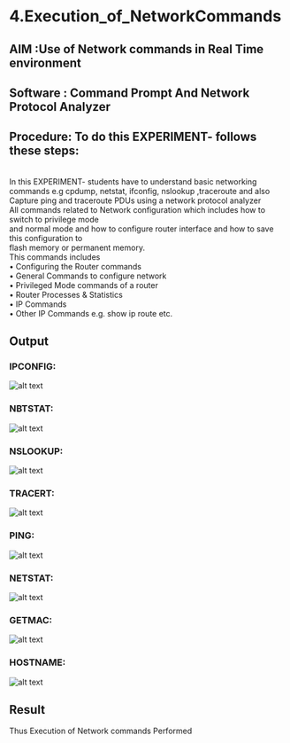 # 4.Execution_of_NetworkCommands
## AIM :Use of Network commands in Real Time environment
## Software : Command Prompt And Network Protocol Analyzer
## Procedure: To do this EXPERIMENT- follows these steps:
<BR>
In this EXPERIMENT- students have to understand basic networking commands e.g cpdump, netstat, ifconfig, nslookup ,traceroute and also Capture ping and traceroute PDUs using a network protocol analyzer 
<BR>
All commands related to Network configuration which includes how to switch to privilege mode
<BR>
and normal mode and how to configure router interface and how to save this configuration to
<BR>
flash memory or permanent memory.
<BR>
This commands includes
<BR>
• Configuring the Router commands
<BR>
• General Commands to configure network
<BR>
• Privileged Mode commands of a router 
<BR>
• Router Processes & Statistics
<BR>
• IP Commands
<BR>
• Other IP Commands e.g. show ip route etc.
<BR>

## Output

### IPCONFIG:

![alt text](image.png)

### NBTSTAT:

![alt text](image-1.png)

### NSLOOKUP:

![alt text](image-2.png)

### TRACERT:

![alt text](image-3.png)

### PING:

![alt text](image-4.png)

### NETSTAT:

![alt text](image-5.png)

### GETMAC:

![alt text](image-6.png)

### HOSTNAME:

![alt text](image-7.png)


## Result
Thus Execution of Network commands Performed 
